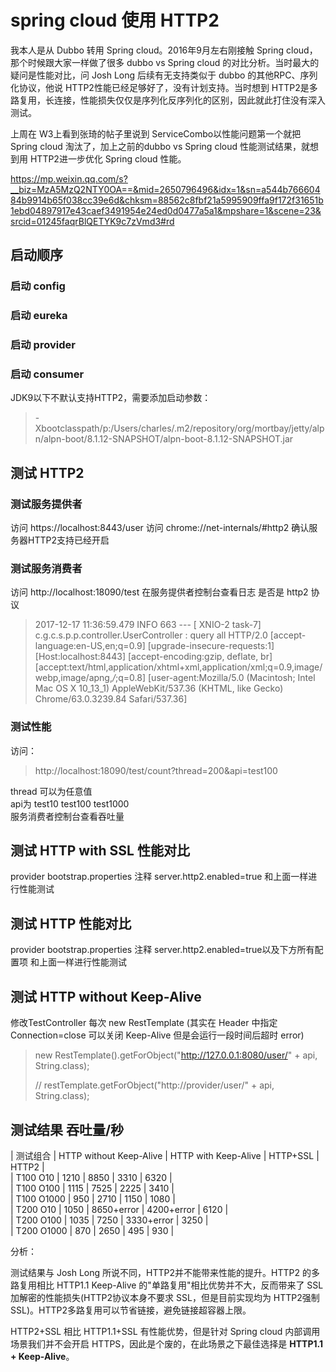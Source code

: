 # spring cloud 使用 HTTP2

我本人是从 Dubbo 转用 Spring cloud。2016年9月左右刚接触 Spring cloud，那个时候跟大家一样做了很多 dubbo vs Spring cloud 的对比分析。当时最大的疑问是性能对比，问 Josh Long 后续有无支持类似于 dubbo 的其他RPC、序列化协议，他说 HTTP2性能已经足够好了，没有计划支持。当时想到 HTTP2是多路复用，长连接，性能损失仅仅是序列化反序列化的区别，因此就此打住没有深入测试。

上周在 W3上看到张琦的帖子里说到 ServiceCombo以性能问题第一个就把 Spring cloud 淘汰了，加上之前的dubbo vs Spring cloud 性能测试结果，就想到用 HTTP2进一步优化 Spring cloud 性能。

https://mp.weixin.qq.com/s?__biz=MzA5MzQ2NTY0OA==&mid=2650796496&idx=1&sn=a544b76660484b9914b65f038cc39e6d&chksm=88562c8fbf21a5995909ffa9f172f31651b1ebd04897917e43caef3491954e24ed0d0477a5a1&mpshare=1&scene=23&srcid=01245faqrBlQETYK9c7zVmd3#rd

## 启动顺序

### 启动 config
### 启动 eureka
### 启动 provider
### 启动 consumer
JDK9以下不默认支持HTTP2，需要添加启动参数：
> -Xbootclasspath/p:/Users/charles/.m2/repository/org/mortbay/jetty/alpn/alpn-boot/8.1.12-SNAPSHOT/alpn-boot-8.1.12-SNAPSHOT.jar

## 测试 HTTP2

### 测试服务提供者
访问 https://localhost:8443/user
访问 chrome://net-internals/#http2
确认服务器HTTP2支持已经开启

### 测试服务消费者
访问 http://localhost:18090/test
在服务提供者控制台查看日志 是否是 http2 协议
> 2017-12-17 11:36:59.479  INFO 663 --- [  XNIO-2 task-7] c.g.c.s.p.p.controller.UserController    : query all HTTP/2.0  [accept-language:en-US,en;q=0.9]  [upgrade-insecure-requests:1]  [Host:localhost:8443]  [accept-encoding:gzip, deflate, br]  [accept:text/html,application/xhtml+xml,application/xml;q=0.9,image/webp,image/apng,*/*;q=0.8]  [user-agent:Mozilla/5.0 (Macintosh; Intel Mac OS X 10_13_1) AppleWebKit/537.36 (KHTML, like Gecko) Chrome/63.0.3239.84 Safari/537.36] 


### 测试性能
访问：
> http://localhost:18090/test/count?thread=200&api=test100

thread 可以为任意值  
api为 test10 test100 test1000  
服务消费者控制台查看吞吐量


## 测试 HTTP with SSL 性能对比
provider bootstrap.properties 注释 server.http2.enabled=true
和上面一样进行性能测试

## 测试 HTTP 性能对比
provider bootstrap.properties 注释 server.http2.enabled=true以及下方所有配置项
和上面一样进行性能测试

## 测试 HTTP without Keep-Alive
修改TestController 每次 new RestTemplate (其实在 Header 中指定 Connection=close 可以关闭 Keep-Alive 但是会运行一段时间后超时 error)
> new RestTemplate().getForObject("http://127.0.0.1:8080/user/" + api, String.class);
>
> // restTemplate.getForObject("http://provider/user/" + api, String.class);

## 测试结果 吞吐量/秒

| 测试组合 | HTTP without Keep-Alive | HTTP with Keep-Alive | HTTP+SSL | HTTP2 |  
| T100 O10 | 1210 | 8850 | 3310 | 6320 |  
| T100 O100 | 1115 | 7525 | 2225 | 3410 |  
| T100 O1000 | 950 | 2710 | 1150 | 1080 |  
| T200 O10 | 1050 | 8650+error | 4200+error | 6120 |  
| T200 O100 | 1035 | 7250 | 3330+error | 3250 |  
| T200 O1000 | 870 | 2650 | 495 | 930 |  


分析：

测试结果与 Josh Long 所说不同，HTTP2并不能带来性能的提升。HTTP2 的多路复用相比 HTTP1.1 Keep-Alive 的"单路复用"相比优势并不大，反而带来了 SSL 加解密的性能损失(HTTP2协议本身不要求 SSL，但是目前实现均为 HTTP2强制 SSL)。HTTP2多路复用可以节省链接，避免链接超容器上限。

HTTP2+SSL 相比 HTTP1.1+SSL 有性能优势，但是针对 Spring cloud 内部调用场景我们并不会开启 HTTPS，因此是个废的，在此场景之下最佳选择是 **HTTP1.1 + Keep-Alive**。


